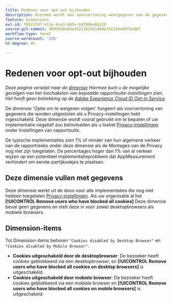 ```yaml
---
title: Redenen voor opt-out bijhouden
description: Hiermee wordt een voorvertoning weergegeven van de gegevens die worden uitgesloten als u Privacy-instellingen hebt ingeschakeld.
feature: Dimensions
exl-id: f0521f4f-b11e-4ce3-b0fe-60788be6b120
source-git-commit: d095628e94a45221815b1d08e35132de09f5ed8f
workflow-type: tm+mt
source-wordcount: '235'
ht-degree: 0%

---
```


# Redenen voor opt-out bijhouden

*Deze pagina verwijst naar de [dimensie](overview.md) Hiermee kunt u de mogelijke gevolgen van het inschakelen van bepaalde rapportsuite-instellingen zien. Het heeft geen betrekking op de [Adobe Experience Cloud ID Opt-in Service](https://experienceleague.adobe.com/docs/id-service/using/implementation/opt-in-service/optin-overview.html).*

De dimensie &#39;Optie om te weigeren volgen&#39; fungeert als voorvertoning van gegevens die worden uitgesloten als u Privacy-instellingen hebt ingeschakeld. Deze dimensie wordt vooral gebruikt om te bepalen of uw implementatie negatief zou beïnvloeden als u toeliet [Privacy-instellingen](https://experienceleague.adobe.com/docs/core-services/interface/administration/ec-cookies/browser-cookie-settings.html) onder Instellingen van rapportsuite.

De typische implementaties zien 1% of minder van hun algemene verkeer van de rapportreeks onder deze dimensie als de Montages van de Privacy nog niet zijn toegelaten. De percentages hoger dan 1% van al verkeer wijzen op een potentieel implementatieprobleem dat AppMeasurement verhindert om eerste-partijkoekjes te plaatsen.

## Deze dimensie vullen met gegevens

Deze dimensie werkt uit de doos voor alle implementaties die nog niet hebben toegelaten [Privacy-instellingen](https://experienceleague.adobe.com/docs/core-services/interface/administration/ec-cookies/browser-cookie-settings.html). Als uw organisatie al het **[!UICONTROL Remove users who have blocked all cookies]** Deze dimensie bevat geen gegevens en stelt deze in voor zowel desktopbrowsers als mobiele browsers.

## Dimension-items

Tot Dimension-items behoren `"Cookies disabled by Desktop Browser"` en `"Cookies disabled by Mobile Browser"`.

* **Cookies uitgeschakeld door de desktopbrowser**: De bezoeker heeft cookies geblokkeerd via een desktopbrowser, en **[!UICONTROL Remove users who have blocked all cookies on desktop browsers]** is uitgeschakeld.
* **Cookies uitgeschakeld door mobiele browser**: De bezoeker heeft cookies geblokkeerd via een mobiele browser en **[!UICONTROL Remove users who have blocked all cookies on mobile browsers]** is uitgeschakeld.
